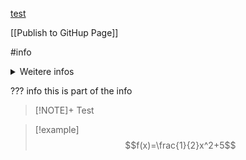 [test](Link)

[[Publish to GitHup Page]]



#info

<details><summary>Weitere infos</summary>
<p>Hallo</p>
</details>

??? info
	this is part of the info


> [!NOTE]+
> Test


> [!example] 
> $$f(x)=\frac{1}{2}x^2+5$$
